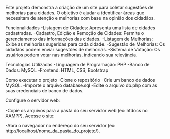 Este projeto demonstra a criação de um site para coletar sugestões de melhorias para cidades. O objetivo é ajudar a identificar áreas que necessitam de atenção e melhorias com base na opinião dos cidadãos.

Funcionalidades
-Listagem de Cidades: Apresenta uma lista de cidades cadastradas.
-Cadastro, Edição e Remoção de Cidades: Permite o gerenciamento das informações das cidades.
-Listagem de Melhorias: Exibe as melhorias sugeridas para cada cidade.
-Sugestão de Melhorias: Os cidadãos podem enviar sugestões de melhorias.
-Sistema de Votação: Os usuários podem votar nas melhorias, indicando sua relevância.

Tecnologias Utilizadas
-Linguagem de Programação: PHP
-Banco de Dados: MySQL
-Frontend: HTML, CSS, Bootstrap


Como executar o projeto
-Clone o repositório
-Crie um banco de dados MySQL.
-Importe o arquivo database.sql 
-Edite o arquivo db.php com as suas credenciais de banco de dados.

Configure o servidor web:

-Copie os arquivos para a pasta do seu servidor web (ex: htdocs no XAMPP).
Acesse o site:

-Abra o navegador no endereço do seu servidor (ex: http://localhost/nome_da_pasta_do_projeto/).
